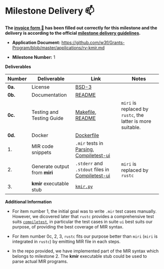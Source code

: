 # Milestone Delivery :mailbox:

**The [invoice form :pencil:](https://docs.google.com/forms/d/e/1FAIpQLSfmNYaoCgrxyhzgoKQ0ynQvnNRoTmgApz9NrMp-hd8mhIiO0A/viewform) has been filled out correctly for this milestone and the delivery is according to the official [milestone delivery guidelines](https://github.com/w3f/Grants-Program/blob/master/docs/Support%20Docs/milestone-deliverables-guidelines.md).**  

* **Application Document:** https://github.com/w3f/Grants-Program/blob/master/applications/rv-kmir.md

* **Milestone Number:** 1

**Deliverables**

| Number | Deliverable | Link | Notes |
| ------------- | ------------- | ------------- |------------- |
| **0a.** | License | [BSD-3](https://github.com/runtimeverification/mir-semantics/blob/master/LICENSE) | 
| **0b.** | Documentation | [README](https://github.com/runtimeverification/mir-semantics/blob/milestone1-delivery/README.md) |
| **0c.** | Testing and Testing Guide | [Makefile](https://github.com/runtimeverification/mir-semantics/blob/milestone1-delivery/kmir/Makefile), [README](https://github.com/runtimeverification/mir-semantics/blob/milestone1-delivery/kmir/README.md) | `miri` is replaced by `rustc`, the latter is more suitable.
| **0d.** | Docker | [Dockerfile](https://github.com/runtimeverification/mir-semantics/blob/milestone1-delivery/Dockerfile) |
| 1. | MIR code snippets | `.mir` tests in [Parsing](https://github.com/runtimeverification/mir-semantics/tree/milestone1-delivery/kmir/src/tests/integration/test-data/parsing), [Compiletest-ui](https://github.com/runtimeverification/mir-semantics-compiletest/tree/9251b00e38504a6f1279b0ca9f81b90b4964080d/ui) | 
| 2. | Generate output from **miri** |`.stderr` and `.stdout` files in [Compiletest-ui](https://github.com/runtimeverification/mir-semantics-compiletest/tree/9251b00e38504a6f1279b0ca9f81b90b4964080d/ui) | `miri` is replaced by `rustc`
| 3. | **kmir** executable stub | [`kmir.py`](https://github.com/runtimeverification/mir-semantics/blob/milestone1-delivery/kmir/src/kmir/kmir.py) |

**Additional Information**

- For item number 1, the initial goal was to write `.mir` test cases manually. However, we dicovered later that `rustc` provides a comprehensive test suits [`compiletest`](https://rustc-dev-guide.rust-lang.org/tests/compiletest.html), in particular the test cases in suite
`ui` best suits our purpose, of providing the best coverage of MIR syntax.

- For item number 0c, 2, 3, `rustc` fits our purpose better than `miri` (`miri` is integrated in `rustc`) by emitting MIR file in each steps. 

- In the repo provided, we have implemented part of the MIR syntax which belongs to milestone 2. The **kmir** executable stub could be used to parse actual MIR programs. 